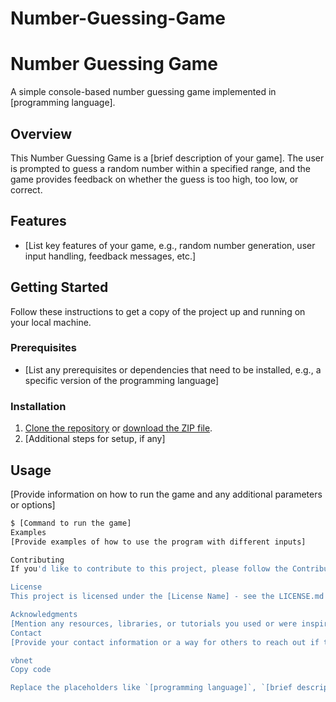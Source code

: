 # Number-Guessing-Game
# Number Guessing Game

A simple console-based number guessing game implemented in [programming language].

## Overview

This Number Guessing Game is a [brief description of your game]. The user is prompted to guess a random number within a specified range, and the game provides feedback on whether the guess is too high, too low, or correct.

## Features

- [List key features of your game, e.g., random number generation, user input handling, feedback messages, etc.]

## Getting Started

Follow these instructions to get a copy of the project up and running on your local machine.

### Prerequisites

- [List any prerequisites or dependencies that need to be installed, e.g., a specific version of the programming language]

### Installation

1. [Clone the repository](#) or [download the ZIP file](#).
2. [Additional steps for setup, if any]

## Usage

[Provide information on how to run the game and any additional parameters or options]

```bash
$ [Command to run the game]
Examples
[Provide examples of how to use the program with different inputs]

Contributing
If you'd like to contribute to this project, please follow the Contributing Guidelines.

License
This project is licensed under the [License Name] - see the LICENSE.md file for details.

Acknowledgments
[Mention any resources, libraries, or tutorials you used or were inspired by]
Contact
[Provide your contact information or a way for others to reach out if they have questions or concerns]

vbnet
Copy code

Replace the placeholders like `[programming language]`, `[brief description];
